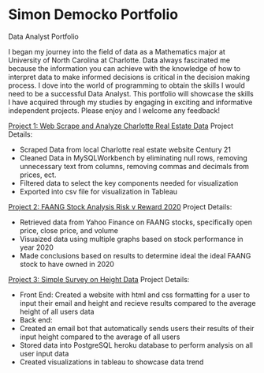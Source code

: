 # Simon Democko Portfolio
 Data Analyst Portfolio

I began my journey into the field of data as a Mathematics major at University of North Carolina at Charlotte.
Data always fascinated me because the information you can achieve with the knowledge of how to interpret data to make informed decisions is critical in the decision making process. I dove into the world of programming to obtain the skills I would need to be a successful Data Analyst.
This portfolio will showcase the skills I have acquired through my studies by engaging in exciting and informative independent projects.
Please enjoy and I welcome any feedback!


[Project 1: Web Scrape and Analyze Charlotte Real Estate Data](https://github.com/SJDEMO/SimonDPortfolio/blob/main/RealEstateScrapper-checkpoint.ipynb)
Project Details:
* Scraped Data from local Charlotte real estate website Century 21
* Cleaned Data in MySQLWorkbench by eliminating null rows, removing unnecessary text from columns, removing commas and decimals from prices, ect.
* Filtered data to select the key components needed for visualization
* Exported into csv file for visualization in Tableau 


[Project 2: FAANG Stock Analysis Risk v Reward 2020](https://github.com/SJDEMO/SimonDPortfolio/blob/main/FAANG%20Stock%20Analysis%202020.ipynb)
Project Details:
* Retrieved data from Yahoo Finance on FAANG stocks, specifically open price, close price, and volume
* Visuaized data using multiple graphs based on stock performance in year 2020
* Made conclusions based on results to determine ideal the ideal FAANG stock to have owned in 2020


[Project 3: Simple Survey on Height Data](https://surveymonkeydb.herokuapp.com/)
Project Details:
* Front End: Created a website with html and css formatting for a user to input their email and height and recieve results compared to the average height of all users data
* Back end:
* Created an email bot that automatically sends users their results of their input height compared to the average of all users
* Stored data into PostgreSQL heroku database to perform analysis on all user input data
* Created visualizations in tableau to showcase data trend

